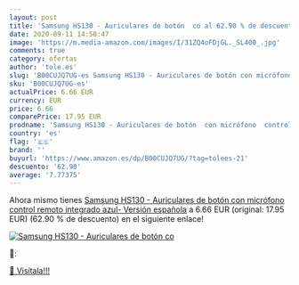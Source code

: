 ```yaml
---
layout: post
title: 'Samsung HS130 - Auriculares de botón  co al 62.90 % de descuento'
date: 2020-09-11 14:50:47
image: 'https://m.media-amazon.com/images/I/31ZQ4oFDjGL._SL400_.jpg'
comments: true
category: ofertas
author: 'tole.es'
slug: 'B00CUJQ7UG-es Samsung HS130 - Auriculares de botón con micrófono control...'
sku: 'B00CUJQ7UG-es'
actualPrice: 6.66 EUR
currency: EUR
price: 6.66
comparePrice: 17.95 EUR
prodname: 'Samsung HS130 - Auriculares de botón  con micrófono  control remoto integrado   azul- Versión española'
country: 'es'
flag: '🇪🇸'
brand: ''
buyurl: 'https://www.amazon.es/dp/B00CUJQ7UG/?tag=tolees-21'
descuento: '62.90'
average: '7.77375'
---
```


Ahora mismo tienes [Samsung HS130 - Auriculares de botón  con micrófono  control remoto integrado   azul- Versión española](https://www.amazon.es/dp/B00CUJQ7UG/?tag=tolees-21) a 6.66 EUR (original: 17.95 EUR) (62.90 %  de descuento) en el siguiente enlace!

[![Samsung HS130 - Auriculares de botón  co](https://m.media-amazon.com/images/I/31ZQ4oFDjGL._SL400_.jpg)](https://www.amazon.es/dp/B00CUJQ7UG/?tag=tolees-21)

🔎:


[🛒 Visítala!!!](https://www.amazon.es/dp/B00CUJQ7UG/?tag=tolees-21)
